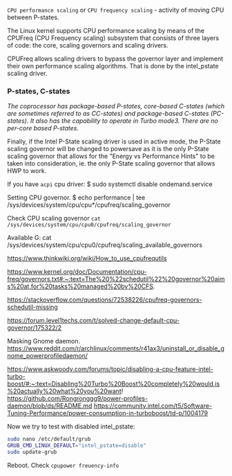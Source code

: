 `CPU performance scaling` or `CPU frequency scaling` - activity of moving CPU between P-states.

The Linux kernel supports CPU performance scaling by means of the CPUFreq 
(CPU Frequency scaling) subsystem that consists of three layers of code: 
the core, scaling governors and scaling drivers.

CPUFreq allows scaling drivers to bypass the governor layer and 
implement their own performance scaling algorithms. That is done 
by the intel_pstate scaling driver.

### P-states, C-states
*The coprocessor has package-based P-states, core-based C-states 
(which are sometimes referred to as CC-states) and package-based C-states (PC-states). 
It also has the capability to operate in Turbo mode3. There are no per-core based P-states.*

Finally, if the Intel P-State scaling driver is used in active mode, 
the P-State scaling governor will be changed to powersave as it is the only P-State 
scaling governor that allows for the "Energy vs Performance Hints" 
to be taken into consideration, ie. the only P-State scaling governor that allows HWP to work.



If you have `acpi` cpu driver:
$ sudo systemctl disable ondemand.service

Setting CPU governor.
$ echo performance | tee /sys/devices/system/cpu/cpu*/cpufreq/scaling_governor

Check CPU scaling governor
`cat /sys/devices/system/cpu/cpu0/cpufreq/scaling_governor` 

Available G:
cat /sys/devices/system/cpu/cpu0/cpufreq/scaling_available_governors


https://www.thinkwiki.org/wiki/How_to_use_cpufrequtils

https://www.kernel.org/doc/Documentation/cpu-freq/governors.txt#:~:text=The%20%22schedutil%22%20governor%20aims%20at,for%20tasks%20managed%20by%20CFS.

https://stackoverflow.com/questions/72538226/cpufreq-governors-schedutil-missing


https://forum.level1techs.com/t/solved-change-default-cpu-governor/175322/2

Masking Gnome daemon.
https://www.reddit.com/r/archlinux/comments/r41ax3/uninstall_or_disable_gnome_powerprofiledaemon/

https://www.askwoody.com/forums/topic/disabling-a-cpu-feature-intel-turbo-boost/#:~:text=Disabling%20Turbo%20Boost%20completely%20would,is%20actually%20what%20you%20want!
https://github.com/Rongronggg9/power-profiles-daemon/blob/ds/README.md
https://community.intel.com/t5/Software-Tuning-Performance/power-consumption-in-turboboost/td-p/1004179




Now we try to test with disabled intel_pstate:
```bash
sudo nano /etc/default/grub
GRUB_CMD_LINUX_DEFAULT="intel_pstate=disable"
sudo update-grub
```
Reboot.
Check `cpupower freuency-info`
